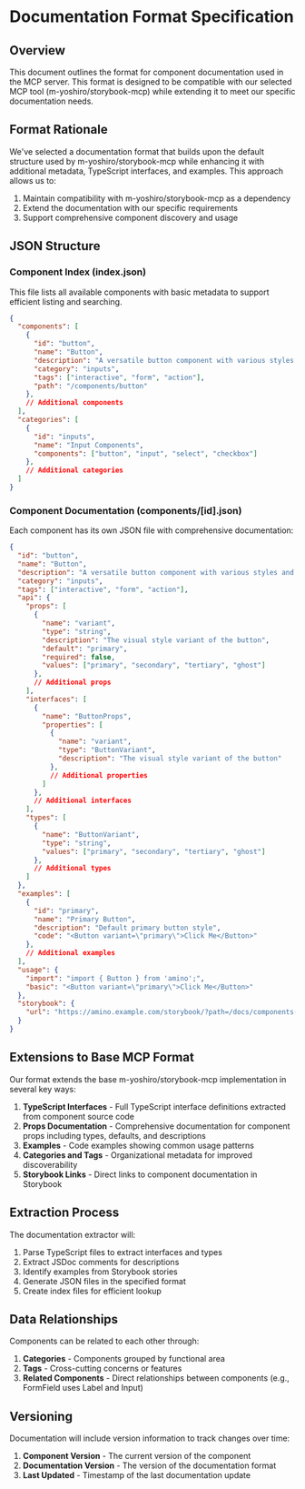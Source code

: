 # Documentation Format Specification

## Overview

This document outlines the format for component documentation used in the MCP server. This format is designed to be compatible with our selected MCP tool (m-yoshiro/storybook-mcp) while extending it to meet our specific documentation needs.

## Format Rationale

We've selected a documentation format that builds upon the default structure used by m-yoshiro/storybook-mcp while enhancing it with additional metadata, TypeScript interfaces, and examples. This approach allows us to:

1. Maintain compatibility with m-yoshiro/storybook-mcp as a dependency
2. Extend the documentation with our specific requirements
3. Support comprehensive component discovery and usage

## JSON Structure

### Component Index (index.json)

This file lists all available components with basic metadata to support efficient listing and searching.

```json
{
  "components": [
    {
      "id": "button",
      "name": "Button",
      "description": "A versatile button component with various styles and states",
      "category": "inputs",
      "tags": ["interactive", "form", "action"],
      "path": "/components/button"
    },
    // Additional components
  ],
  "categories": [
    {
      "id": "inputs",
      "name": "Input Components",
      "components": ["button", "input", "select", "checkbox"]
    },
    // Additional categories
  ]
}
```

### Component Documentation (components/[id].json)

Each component has its own JSON file with comprehensive documentation:

```json
{
  "id": "button",
  "name": "Button",
  "description": "A versatile button component with various styles and states",
  "category": "inputs",
  "tags": ["interactive", "form", "action"],
  "api": {
    "props": [
      {
        "name": "variant",
        "type": "string",
        "description": "The visual style variant of the button",
        "default": "primary",
        "required": false,
        "values": ["primary", "secondary", "tertiary", "ghost"]
      },
      // Additional props
    ],
    "interfaces": [
      {
        "name": "ButtonProps",
        "properties": [
          {
            "name": "variant",
            "type": "ButtonVariant",
            "description": "The visual style variant of the button"
          },
          // Additional properties
        ]
      },
      // Additional interfaces
    ],
    "types": [
      {
        "name": "ButtonVariant",
        "type": "string",
        "values": ["primary", "secondary", "tertiary", "ghost"]
      },
      // Additional types
    ]
  },
  "examples": [
    {
      "id": "primary",
      "name": "Primary Button",
      "description": "Default primary button style",
      "code": "<Button variant=\"primary\">Click Me</Button>"
    },
    // Additional examples
  ],
  "usage": {
    "import": "import { Button } from 'amino';",
    "basic": "<Button variant=\"primary\">Click Me</Button>"
  },
  "storybook": {
    "url": "https://amino.example.com/storybook/?path=/docs/components-button--docs"
  }
}
```

## Extensions to Base MCP Format

Our format extends the base m-yoshiro/storybook-mcp implementation in several key ways:

1. **TypeScript Interfaces** - Full TypeScript interface definitions extracted from component source code
2. **Props Documentation** - Comprehensive documentation for component props including types, defaults, and descriptions
3. **Examples** - Code examples showing common usage patterns
4. **Categories and Tags** - Organizational metadata for improved discoverability
5. **Storybook Links** - Direct links to component documentation in Storybook

## Extraction Process

The documentation extractor will:

1. Parse TypeScript files to extract interfaces and types
2. Extract JSDoc comments for descriptions
3. Identify examples from Storybook stories
4. Generate JSON files in the specified format
5. Create index files for efficient lookup

## Data Relationships

Components can be related to each other through:

1. **Categories** - Components grouped by functional area
2. **Tags** - Cross-cutting concerns or features
3. **Related Components** - Direct relationships between components (e.g., FormField uses Label and Input)

## Versioning

Documentation will include version information to track changes over time:

1. **Component Version** - The current version of the component
2. **Documentation Version** - The version of the documentation format
3. **Last Updated** - Timestamp of the last documentation update